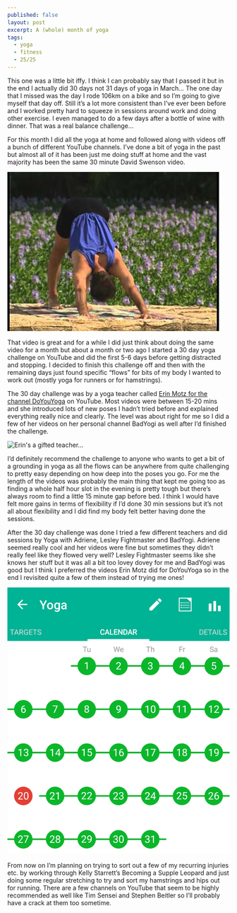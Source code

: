 ```yaml
---
published: false
layout: post
excerpt: A (whole) month of yoga
tags: 
  - yoga
  - fitness
  - 25/25
---
```



This one was a little bit iffy. I think I can probably say that I passed it but in the end I actually did 30 days not 31 days of yoga in March… The one day that I missed was the day I rode 106km on a bike and so I’m going to give myself that day off. Still it’s a lot more consistent than I’ve ever been before and I worked pretty hard to squeeze in sessions around work and doing other exercise. I even managed to do a few days after a bottle of wine with dinner. That was a real balance challenge...
 
For this month I did all the yoga at home and followed along with videos off a bunch of different YouTube channels. I’ve done a bit of yoga in the past but almost all of it has been just me doing stuff at home and the vast majority has been the same 30 minute David Swenson video. 

![Dave's a right flexible bastard](/images/dave.jpg)
 
That video is great and for a while I did just think about doing the same video for a month but about a month or two ago I started a 30 day yoga challenge on YouTube and did the first 5-6 days before getting distracted and stopping. I decided to finish this challenge off and then with the remaining days just found specific “flows” for bits of my body I wanted to work out (mostly yoga for runners or for hamstrings).
 
The 30 day challenge was by a yoga teacher called [Erin Motz for the channel DoYouYoga](https://www.youtube.com/watch?v=_wJtQjQ4HI8&list=PLcjgXQkHWH453km2BpJqYHzmkUkkjH5IB) on YouTube. Most videos were between 15-20 mins and she introduced lots of new poses I hadn’t tried before and explained everything really nice and clearly. The level was about right for me so I did a few of her videos on her personal channel BadYogi as well after I’d finished the challenge. 

![Erin's a gifted teacher...]({{site.baseurl}}/images/erin.jpg)
 
I’d definitely recommend the challenge to anyone who wants to get a bit of a grounding in yoga as all the flows can be anywhere from quite challenging to pretty easy depending on how deep into the poses you go. For me the length of the videos was probably the main thing that kept me going too as finding a whole half hour slot in the evening is pretty tough but there’s always room to find a little 15 minute gap before bed. I think I would have felt more gains in terms of flexibility if I’d done 30 min sessions but it’s not all about flexibility and I did find my body felt better having done the sessions.
 
After the 30 day challenge was done I tried a few different teachers and did sessions by Yoga with Adriene, Lesley Fightmaster and BadYogi. Adriene seemed really cool and her videos were fine but sometimes they didn’t really feel like they flowed very well? Lesley Fightmaster seems like she knows her stuff but it was all a bit too lovey dovey for me and BadYogi was good but I think I preferred the videos Erin Motz did for DoYouYoga so in the end I revisited quite a few of them instead of trying me ones!

![Just one red dot!!!](/images/yoga.jpg)
 
From now on I’m planning on trying to sort out a few of my recurring injuries etc. by working through Kelly Starrett’s Becoming a Supple Leopard and just doing some regular stretching to try and sort my hamstrings and hips out for running. There are a few channels on YouTube that seem to be highly recommended as well like Tim Sensei and Stephen Beitler so I’ll probably have a crack at them too sometime.